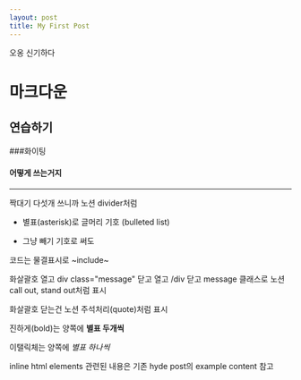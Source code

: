 ```yaml
---
layout: post
title: My First Post
---
```


오옹 신기하다
# 마크다운
## 연습하기
###화이팅
#### 어떻게 쓰는거지

-----
짝대기 다섯개 쓰니까 노션 divider처럼 

* 별표(asterisk)로 글머리 기호 (bulleted list)
- 그냥 빼기 기호로 써도 

코드는 물결표시로 ~include~

화살괄호 열고 div class="message" 닫고
  열고 /div 닫고
  message 클래스로 노션 call out, stand out처럼 표시

화살괄호 닫는건 노션 주석처리(quote)처럼 표시

진하게(bold)는 양쪽에 **별표 두개씩**

이탤릭체는 양쪽에 *별표 하나씩*

inline html elements 관련된 내용은 기존 hyde post의 example content 참고

